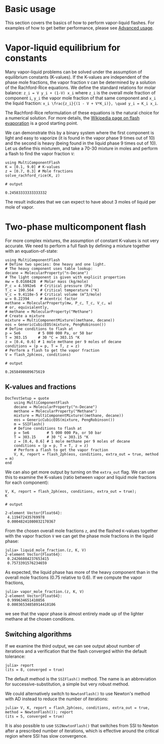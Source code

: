 # Basic usage
This section covers the basics of how to perform vapor-liquid flashes. For examples of how to get better performance, please see [Advanced usage](@ref).

# Vapor-liquid equilibrium for constants
Many vapor-liquid problems can be solved under the assumption of equilibrium constants (K-values). If the K-values are independent of the phase mole fractions, the vapor fraction ``V`` can be determined by a solution of the Rachford-Rice equations. We define the standard relations for molar balance:
`` z_i = V y_i + (1-V) x_i ``
where `` z_i `` is the overall mole fraction of component ``i``, ``y_i`` the vapor mole fraction of that same component and ``x_i`` the liquid fraction:
``x_i \frac{z_i}{(1 - V + V*K_i)}, \quad y_i = K_i x_i``.

The Rachford-Rice reformulation of these equations is the natural choice for a numerical solution. For more details, the [Wikipedia page on flash evaporation](https://en.wikipedia.org/wiki/Flash_evaporation) is a good starting point.

We can demonstrate this by a binary system where the first component is light and easy to vaporize (it is found in the vapor phase 9 times out of 10) and the second is heavy (being found in the liquid phase 9 times out of 10). Let us define this mixturem, and take a 70-30 mixture in moles and perform a flash to find the vapor fraction ``V``:
```jldoctest
using MultiComponentFlash
K = [0.1, 9.0] # K-values
z = [0.7, 0.3] # Mole fractions
solve_rachford_rice(K, z)

# output

0.24583333333333332
```
The result indicates that we can expect to have about 3 moles of liquid per mole of vapor.

# Two-phase multicomponent flash
For more complex mixtures, the assumption of constant K-values is not very accurate. We need to perform a full flash by defining a mixture together with an equation-of-state:
```jldoctest
using MultiComponentFlash
# Define two species: One heavy and one light.
# The heavy component uses table lookup:
decane = MolecularProperty("n-Decane")
# The light component is given with explicit properties
mw = 0.0160428  # Molar mass (kg/mole)
P_c = 4.5992e6  # Critical pressure (Pa)
T_c = 190.564   # Critical temperature (°K)
V_c = 9.4118e-5 # Critical volume (m^3/mole)
ω = 0.22394     # Acentric factor
methane = MolecularProperty(mw, P_c, T_c, V_c, ω)
# or, equivialently,
# methane = MolecularProperty("Methane")
# Create a mixture
mixture = MultiComponentMixture((methane, decane))
eos = GenericCubicEOS(mixture, PengRobinson())
# Define conditions to flash at
p = 5e6        # 5 000 000 Pa, or 50 bar
T = 303.15     # 30 °C = 303.15 °K
z = [0.4, 0.6] # 1 mole methane per 9 moles of decane
conditions = (p = p, T = T, z = z)
# Perform a flash to get the vapor fraction
V = flash_2ph(eos, conditions)

# output

0.2658498609675619
```

## K-values and fractions
```@meta
DocTestSetup = quote
    using MultiComponentFlash
    decane = MolecularProperty("n-Decane")
    methane = MolecularProperty("Methane")
    mixture = MultiComponentMixture((methane, decane))
    eos = GenericCubicEOS(mixture, PengRobinson())
    m = SSIFlash()
    # Define conditions to flash at
    p = 5e6        # 5 000 000 Pa, or 50 bar
    T = 303.15     # 30 °C = 303.15 °K
    z = [0.4, 0.6] # 1 mole methane per 9 moles of decane
    conditions = (p = p, T = T, z = z)
    # Perform a flash to get the vapor fraction
    V, K, report = flash_2ph(eos, conditions, extra_out = true, method = m)
end
```
We can also get more output by turning on the `extra_out` flag. We can use this to examine the K-values (ratio between vapor and liquid mole fractions for each component):
```jldoctest
V, K, report = flash_2ph(eos, conditions, extra_out = true);
K

# output

2-element Vector{Float64}:
 4.119472435769978
 0.00048241080032170367
```
From the chosen overall mole fractions `z`, and the flashed `K`-values together with the vapor fraction `V` we can get the phase mole fractions in the liquid phase:
```jldoctest
julia> liquid_mole_fraction.(z, K, V)
2-element Vector{Float64}:
 0.24266084237653415
 0.7573391576234659
```
As expected, the liquid phase has more of the heavy component than in the overall mole fractions (0.75 relative to 0.6). If we compute the vapor fractions,
```jldoctest
julia> vapor_mole_fraction.(z, K, V)
2-element Vector{Float64}:
 0.999634651410856
 0.00036534858914410106
```
we see that the vapor phase is almost entirely made up of the lighter methane at the chosen conditions.

## Switching algorithms
If we examine the third output, we can see output about number of iterations and a verification that the flash converged within the default tolerance:
```jldoctest
julia> report
(its = 8, converged = true)
```
The default method is the `SSIFlash()` method. The name is an abbreviation for successive-substitution, a simple but very robust method.

We could alternatively switch to `NewtonFlash()` to use Newton's method with AD instead to reduce the number of iterations:
```jldoctest
julia> V, K, report = flash_2ph(eos, conditions, extra_out = true, method = NewtonFlash()); report
(its = 5, converged = true)
```
It is also possible to use `SSINewtonFlash()` that switches from SSI to Newton after a prescribed number of iterations, which is effective around the critical region where SSI has slow convergence.
